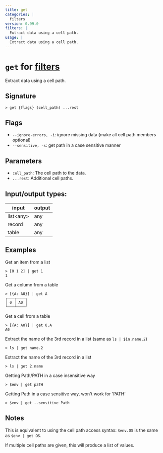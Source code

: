```yaml
---
title: get
categories: |
  filters
version: 0.99.0
filters: |
  Extract data using a cell path.
usage: |
  Extract data using a cell path.
---
```

<!-- This file is automatically generated. Please edit the command in https://github.com/nushell/nushell instead. -->

# `get` for [filters](/commands/categories/filters.md)

<div class='command-title'>Extract data using a cell path.</div>

## Signature

```> get {flags} (cell_path) ...rest```

## Flags

 -  `--ignore-errors, -i`: ignore missing data (make all cell path members optional)
 -  `--sensitive, -s`: get path in a case sensitive manner

## Parameters

 -  `cell_path`: The cell path to the data.
 -  `...rest`: Additional cell paths.


## Input/output types:

| input     | output |
| --------- | ------ |
| list\<any\> | any    |
| record    | any    |
| table     | any    |
## Examples

Get an item from a list
```nu
> [0 1 2] | get 1
1
```

Get a column from a table
```nu
> [{A: A0}] | get A
╭───┬────╮
│ 0 │ A0 │
╰───┴────╯

```

Get a cell from a table
```nu
> [{A: A0}] | get 0.A
A0
```

Extract the name of the 3rd record in a list (same as `ls | $in.name.2`)
```nu
> ls | get name.2

```

Extract the name of the 3rd record in a list
```nu
> ls | get 2.name

```

Getting Path/PATH in a case insensitive way
```nu
> $env | get paTH

```

Getting Path in a case sensitive way, won't work for 'PATH'
```nu
> $env | get --sensitive Path

```

## Notes
This is equivalent to using the cell path access syntax: `$env.OS` is the same as `$env | get OS`.

If multiple cell paths are given, this will produce a list of values.